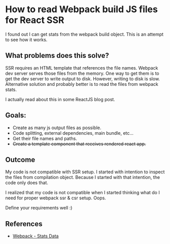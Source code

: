 # How to read Webpack build JS files for React SSR

I found out I can get stats from the webpack build object. This is an attempt
to see how it works.

## What problems does this solve?

SSR requires an HTML template that references the file names. Webpack dev server
serves those files from the memory. One way to get them is to get the dev server
to write output to disk. However, writing to disk is slow. Alternative solution
and probably better is to read the files from webpack stats.

I actually read about this in some ReactJS blog post.

## Goals:

- Create as many js output files as possible.
- Code splitting, external dependencies, main bundle, etc...
- Get their file names and paths.
- ~~Create a template component that receives rendered react app.~~

## Outcome

My code is not compatible with SSR setup. I started with intention to inspect
the files from compilation object. Because I started with that intention, the
code only does that.

I realized that my code is not compatible when I started thinking what do I
need for proper webpack ssr & csr setup. Oops.

Define your requirements well :)

## References

- [Webpack - Stats Data](https://webpack.js.org/api/stats/)
